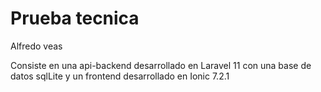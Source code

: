 # Prueba tecnica

Alfredo veas

Consiste en una api-backend desarrollado en Laravel 11 con una base de datos sqlLite y un frontend desarrollado en Ionic 7.2.1